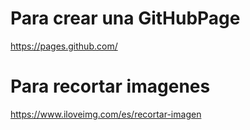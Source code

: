 
# Para crear una GitHubPage
https://pages.github.com/

# Para recortar imagenes
https://www.iloveimg.com/es/recortar-imagen
